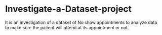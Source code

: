 # Investigate-a-Dataset-project
It is an investigation of a dataset of No show appointments to analyze data to make sure the patient will attend at its appointment or not.
